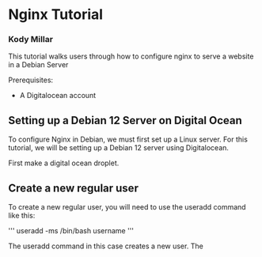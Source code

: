 # Nginx Tutorial
### Kody Millar

This tutorial walks users through how to configure nginx to serve a website in a Debian Server

Prerequisites:
- A Digitalocean account


## Setting up a Debian 12 Server on Digital Ocean

To configure Nginx in Debian, we must first set up a Linux server. For this tutorial, we will be setting up a Debian 12 server using Digitalocean.

First make a digital ocean droplet.


## Create a new regular user

To create a new regular user, you will need to use the useradd command like this:

'''
useradd -ms /bin/bash username
'''

The useradd command in this case creates a new user. The 